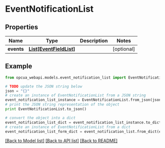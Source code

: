 # EventNotificationList


## Properties
Name | Type | Description | Notes
------------ | ------------- | ------------- | -------------
**events** | [**List[EventFieldList]**](EventFieldList.md) |  | [optional] 

## Example

```python
from opcua_webapi.models.event_notification_list import EventNotificationList

# TODO update the JSON string below
json = "{}"
# create an instance of EventNotificationList from a JSON string
event_notification_list_instance = EventNotificationList.from_json(json)
# print the JSON string representation of the object
print EventNotificationList.to_json()

# convert the object into a dict
event_notification_list_dict = event_notification_list_instance.to_dict()
# create an instance of EventNotificationList from a dict
event_notification_list_form_dict = event_notification_list.from_dict(event_notification_list_dict)
```
[[Back to Model list]](../README.md#documentation-for-models) [[Back to API list]](../README.md#documentation-for-api-endpoints) [[Back to README]](../README.md)


